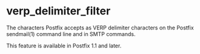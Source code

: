 # verp_delimiter_filter 


The characters Postfix accepts as VERP delimiter characters on the
Postfix sendmail(1) command line and in SMTP commands.



This feature is available in Postfix 1.1 and later.



